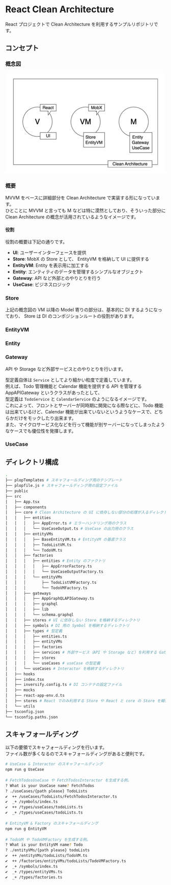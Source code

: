 # React Clean Architecture
React プロジェクトで Clean Architecture を利用するサンプルリポジトリです。

## コンセプト
### 概念図
![概念図](docs/images/conceptual-diagram.png)

### 概要
MVVM をベースに詳細部分を Clean Architecture で実装する形になっています。  
ひとことに MVVM と言っても M などは特に漠然としており、そういった部分に Clean Architecture の概念が活用されているようなイメージです。

#### 役割
役割の概要は下記の通りです。
- **UI**: ユーザーインターフェースを提供
- **Store**: MobX の Store として、 EntityVM を格納して UI に提供する
- **EntityVM**: Entity を表示用に加工する
- **Entity**: エンティティのデータを管理するシンプルなオブジェクト
- **Gateway**: API など外部とのやりとりを行う
- **UseCase**: ビジネスロジック

### Store

上記の概念図の VM 以降の Model 寄りの部分は、基本的に DI するようになっており、 Store は DI のコンポジションルートの役割があります。

### EntityVM

### Entity

### Gateway
API や Storage など外部サービスとのやりとりを行います。  

型定義自体は `Service` としてより細かい粒度で定義しています。  
例えば、Todo 管理機能と Calendar 機能を提供する API を管理する AppAPIGateway というクラスがあったとして、  
型定義は `TodoService` と `CalendarService` のようになるイメージです。  
これによって、フロントとサーバーが同時期に開発になる際などに、Todo 機能は出来ているけど、Calendar 機能が出来ていないというようなケースで、どちらかだけをモックしたり出来ます。  
また、マイクロサービス化などを行って機能が別サーバーになってしまったようなケースでも優位性を発揮します。

### UseCase


## ディレクトリ構成

```sh
.
├── plopTemplates # スキャフォールディング用のテンプレート
├── plopfile.js # スキャフォールディング用の設定ファイル
├── public
├── src
│   ├── App.tsx
│   ├── components
│   ├── core # Clean Architecture の UI に依存しない部分の処理が入るディレクトリ
│   │   ├── entities
│   │   │   ├── AppError.ts # エラーハンドリング用のクラス
│   │   │   └── UseCaseOutput.ts # UseCase の出力用のクラス
│   │   ├── entityVMs
│   │   │   ├── BaseEntityVM.ts # EntityVM の基底クラス
│   │   │   ├── TodoListVM.ts
│   │   │   └── TodoVM.ts
│   │   ├── factories
│   │   │   ├── entities # Entity のファクトリ
│   │   │   │   ├── AppErrorFactory.ts
│   │   │   │   └── UseCaseOutputFactory.ts
│   │   │   └── entityVMs
│   │   │       ├── TodoListVMFactory.ts
│   │   │       └── TodoVMFactory.ts
│   │   ├── gateways
│   │   │   ├── AppGraphQLAPIGateway.ts
│   │   │   ├── graphql
│   │   │   ├── lib
│   │   │   └── schema.graphql
│   │   ├── stores # UI に依存しない Store を格納するディレクトリ
│   │   ├── symbols # DI 用の Symbol を格納するディレクトリ
│   │   ├── types # 型定義
│   │   │   ├── entities.ts
│   │   │   ├── entityVMs
│   │   │   ├── factories
│   │   │   ├── services # 外部サービス（API や Storage など）を利用する Gateway など向けの型定義
│   │   │   ├── stores
│   │   │   └── useCases # useCase の型定義
│   │   └── useCases # Interactor を格納するディレクトリ
│   ├── hooks
│   ├── index.tsx
│   ├── inversify.config.ts # DI コンテナの設定ファイル
│   ├── mocks
│   ├── react-app-env.d.ts
│   ├── stores # React でのみ利用する Store や React と core の Store を糊付けする処理を格納するディレクトリ
│   └── utils
├── tsconfig.json
└── tsconfig.paths.json

```

## スキャフォールディング
以下の要領でスキャフォールディングを行います。  
ファイル数が多くなるのでスキャフォールディングがあると便利です。  

```sh
# UseCase & Interactor のスキャフォールディング
npm run g UseCase 

# FetchTodosUseCase や FetchTodosInteractor を生成する例。
? What is your UseCase name? FetchTodos
? ./useCases/{path please} TodoLists
✔  ++ /useCases/TodoLists/FetchTodosInteractor.ts
✔  _+ /symbols/index.ts
✔  ++ /types/useCases/todoLists.ts
✔  _+ /types/useCases/todoLists.ts

# EntityVM & Factory のスキャフォールディング
npm run g EntityVM

# TodoVM や TodoVMFactory を生成する例。
? What is your EntityVM name? Todo
? ./entityVMs/{path please} todoLists
✔  ++ /entityVMs/todoLists/TodoVM.ts
✔  ++ /factories/entityVMs/todoLists/TodoVMFactory.ts
✔  _+ /symbols/index.ts
✔  _+ /types/entityVMs.ts
✔  _+ /types/factories.ts

```